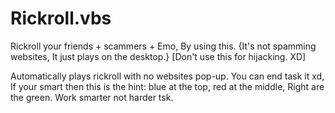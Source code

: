 # Rickroll.vbs
Rickroll your friends + scammers + Emo, By using this. {It's not spamming websites, It just plays on the desktop.}
[Don't use this for hijacking. XD]

Automatically plays rickroll with no websites pop-up.
You can end task it xd, If your smart then this is the hint: blue at the top, red at the middle, Right are the green.
Work smarter not harder tsk.
